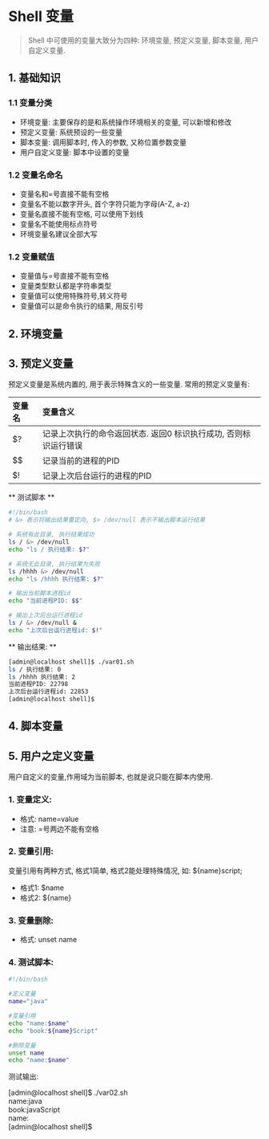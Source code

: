# Shell 变量

> Shell 中可使用的变量大致分为四种: 环境变量, 预定义变量, 脚本变量, 用户自定义变量.

## 1. 基础知识

### 1.1 变量分类

* 环境变量: 主要保存的是和系统操作环境相关的变量, 可以新增和修改
* 预定义变量: 系统预设的一些变量
* 脚本变量: 调用脚本时, 传入的参数, 又称位置参数变量
* 用户自定义变量: 脚本中设置的变量

### 1.2 变量名命名

* 变量名和=号直接不能有空格
* 变量名不能以数字开头, 首个字符只能为字母\(A-Z, a-z\)
* 变量名直接不能有空格, 可以使用下划线
* 变量名不能使用标点符号
* 环境变量名建议全部大写

### 1.2 变量赋值

* 变量值与=号直接不能有空格
* 变量类型默认都是字符串类型
* 变量值可以使用特殊符号,转义符号
* 变量值可以是命令执行的结果, 用反引号

## 2. 环境变量

## 3. 预定义变量

预定义变量是系统内置的, 用于表示特殊含义的一些变量. 常用的预定义变量有:

| 变量名 | 变量含义 |
| :--- | :--- |
| $? | 记录上次执行的命令返回状态. 返回0 标识执行成功, 否则标识运行错误 |
| $$ | 记录当前的进程的PID |
| $! | 记录上次后台运行的进程的PID |

** 测试脚本 **

```bash
#!/bin/bash
# &> 表示将输出结果重定向, $> /dev/null 表示不输出脚本运行结果

# 系统有此目录, 执行结果成功
ls / &> /dev/null
echo "ls / 执行结果: $?"

# 系统无此目录, 执行结果为失败
ls /hhhh &> /dev/null
echo "ls /hhhh 执行结果: $?"

# 输出当前脚本进程id
echo "当前进程PID: $$"

# 输出上次后台运行进程id
ls / &> /dev/null &
echo "上次后台运行进程id: $!"
```

** 输出结果: **

```bash
[admin@localhost shell]$ ./var01.sh 
ls / 执行结果: 0
ls /hhhh 执行结果: 2
当前进程PID: 22798
上次后台运行进程id: 22853
[admin@localhost shell]$
```

## 4. 脚本变量

## 5. 用户之定义变量

用户自定义的变量,作用域为当前脚本, 也就是说只能在脚本内使用.

### 1. 变量定义:

* 格式: name=value
* 注意: =号两边不能有空格

### 2. 变量引用:

变量引用有两种方式, 格式1简单, 格式2能处理特殊情况, 如: ${name}script;

* 格式1: $name
* 格式2: ${name}

### 3. 变量删除:

* 格式: unset name

### 4. 测试脚本:

```bash
#!/bin/bash

#定义变量
name="java"

#变量引用
echo "name:$name"
echo "book:${name}Script"

#删除变量
unset name
echo "name:$name"
```

测试输出:

\[admin@localhost shell\]$ ./var02.sh   
name:java  
book:javaScript  
name:  
\[admin@localhost shell\]$

